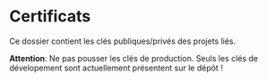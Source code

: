 # Certificats
Ce dossier contient les clés publiques/privés des projets liés.

__Attention__: Ne pas pousser les clés de production. Seuls les clés de dévelopement sont actuellement présentent sur le dépôt !
